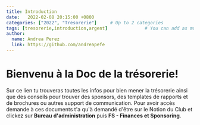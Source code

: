 ```yaml
---
title: Introduction
date:   2022-02-08 20:15:00 +0800
categories: ["2022", "Tresorerie"]     # Up to 2 categories
tags: [tresorerie,introduction,argent]              # You can add as much tags as you wish (but dont abuse)
author:
  name: Andrea Perez
  link: https://github.com/andreapefe
---
```


# Bienvenu à la Doc de la trésorerie!
Sur ce lien tu trouveras toutes les infos pour bien mener la trésorerie ainsi que des conseils pour trouver des sponsors, des templates de rapports et de brochures ou autres support de communication. Pour avoir accès demande à ces documents t'a qu'à demandé d'être sur le Notion du Club et clickez sur **Bureau d'administration** puis **FS - Finances et Sponsoring**. 

